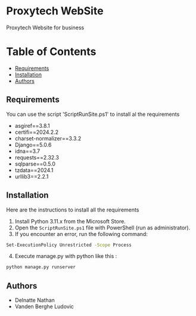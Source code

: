 # Proxytech WebSite
Proxytech Website for business

# Table of Contents

- [Requirements](#Requirements)
- [Installation](#Installation)
- [Authors](#Authors)



## Requirements
You can use the script 'ScriptRunSite.ps1' to install al the requirements

- asgiref==3.8.1
- certifi==2024.2.2
- charset-normalizer==3.3.2
- Django==5.0.6
- idna==3.7
- requests==2.32.3
- sqlparse==0.5.0
- tzdata==2024.1
- urllib3==2.2.1

## Installation


Here are the instructions to install all the requirements

1. Install Python 3.11.x from the Microsoft Store.
2. Open the `ScriptRunSite.ps1` file with PowerShell (run as administrator).
3. If you encounter an error, run the following command:
```bash
Set-ExecutionPolicy Unrestricted -Scope Process
```
4. Execute manage.py with python like this :
```python
python manage.py runserver
```

## Authors

- Delnatte Nathan
- Vanden Berghe Ludovic